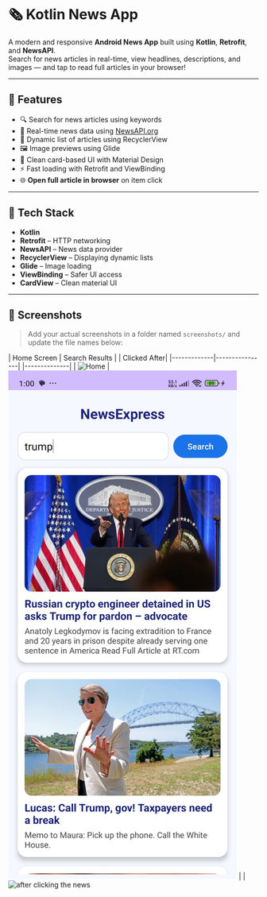 # 🗞️ Kotlin News App

A modern and responsive **Android News App** built using **Kotlin**, **Retrofit**, and **NewsAPI**.  
Search for news articles in real-time, view headlines, descriptions, and images — and tap to read full articles in your browser!

---

## 📱 Features

- 🔍 Search for news articles using keywords  
- 📰 Real-time news data using [NewsAPI.org](https://newsapi.org/)
- 🧩 Dynamic list of articles using RecyclerView
- 🖼️ Image previews using Glide
- 🎨 Clean card-based UI with Material Design
- ⚡ Fast loading with Retrofit and ViewBinding
- 🌐 **Open full article in browser** on item click

---

## 🚀 Tech Stack

- **Kotlin**
- **Retrofit** – HTTP networking
- **NewsAPI** – News data provider
- **RecyclerView** – Displaying dynamic lists
- **Glide** – Image loading
- **ViewBinding** – Safer UI access
- **CardView** – Clean material UI

---

## 📸 Screenshots

> Add your actual screenshots in a folder named `screenshots/` and update the file names below:

| Home Screen | Search Results | | Clicked After|
|-------------|----------------| |--------------|
| ![Home](screenshots/News1.jpg) | ![Search](app/screenshots/News2.jpg) | |![after clicking the news](screenshots/News3.jpg) 


